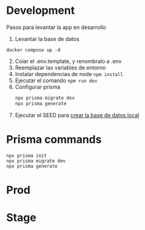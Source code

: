 # Development

Pasos para levantar la app en desarrollo

1. Levantar la base de datos

```
docker compose up -d
```

2. Coiar el .env.template, y renombralo a .env
3. Reemplazar las variables de entorno
4. Instalar dependencias de node ``npm install``
5. Ejecutar el comando `npm run dev`
6. Configurar prisma
   ```bash
   npx prisma migrate dev
   npx prisma generate
   ```
7. Ejecutar el SEED para [crear la base de datos local](localhost:3000/api/seed)

# Prisma commands

```
npx prisma init
npx prisma migrate dev
npx prisma generate

```

# Prod

# Stage
